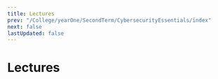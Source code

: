 ```yaml
---
title: Lectures
prev: "/College/yearOne/SecondTerm/CybersecurityEssentials/index"
next: false
lastUpdated: false
---
```


# Lectures
